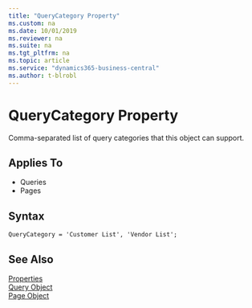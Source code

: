 ```yaml
---
title: "QueryCategory Property"
ms.custom: na
ms.date: 10/01/2019
ms.reviewer: na
ms.suite: na
ms.tgt_pltfrm: na
ms.topic: article
ms.service: "dynamics365-business-central"
ms.author: t-blrobl
---
```

 
# QueryCategory Property
Comma-separated list of query categories that this object can support.

## Applies To  
- Queries
- Pages

## Syntax
```
QueryCategory = 'Customer List', 'Vendor List';
```

## See Also  
 [Properties](devenv-properties.md)   
 [Query Object](../devenv-query-object.md)  
 [Page Object](../devenv-page-object.md)

